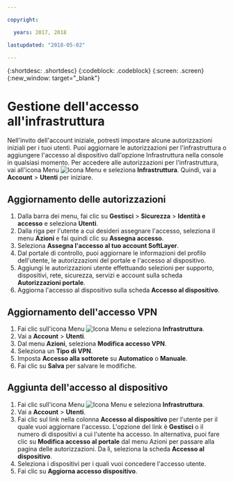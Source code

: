 ```yaml
---

copyright:

  years: 2017, 2018

lastupdated: "2018-05-02"

---
```


{:shortdesc: .shortdesc}
{:codeblock: .codeblock}
{:screen: .screen}
{:new_window: target="_blank"}

# Gestione dell'accesso all'infrastruttura

Nell'invito dell'account iniziale, potresti impostare alcune autorizzazioni iniziali per i tuoi utenti. Puoi aggiornare le autorizzazioni per l'infrastruttura o aggiungere l'accesso al dispositivo dall'opzione Infrastruttura nella console in qualsiasi momento. Per accedere alle autorizzazioni per l'infrastruttura, vai all'icona Menu ![Icona Menu](../icons/icon_hamburger.svg) e seleziona **Infrastruttura**. Quindi, vai a **Account** &gt; **Utenti** per iniziare.

## Aggiornamento delle autorizzazioni

1. Dalla barra dei menu, fai clic su **Gestisci** &gt; **Sicurezza** &gt; **Identità e accesso** e seleziona **Utenti**.
2. Dalla riga per l'utente a cui desideri assegnare l'accesso, seleziona il menu **Azioni** e fai quindi clic su **Assegna accesso**.
3. Seleziona **Assegna l'accesso al tuo account SoftLayer**.
4. Dal portale di controllo, puoi aggiornare le informazioni del profilo dell'utente, le autorizzazioni del portale e l'accesso al dispositivo.
5. Aggiungi le autorizzazioni utente effettuando selezioni per supporto, dispositivi, rete, sicurezza, servizi e account sulla scheda **Autorizzazioni portale**.
6. Aggiorna l'accesso al dispositivo sulla scheda **Accesso al dispositivo**.

## Aggiornamento dell'accesso VPN

1. Fai clic sull'icona Menu ![Icona Menu](../icons/icon_hamburger.svg) e seleziona **Infrastruttura**.
2. Vai a **Account** &gt; **Utenti**.
3. Dal menu **Azioni**, seleziona **Modifica accesso VPN**.
4. Seleziona un **Tipo di VPN**.
5. Imposta **Accesso alla sottorete** su **Automatico** o **Manuale**.
6. Fai clic su **Salva** per salvare le modifiche.

## Aggiunta dell'accesso al dispositivo

1. Fai clic sull'icona Menu ![Icona Menu](../icons/icon_hamburger.svg) e seleziona **Infrastruttura**.
2. Vai a **Account** &gt; **Utenti**.
3. Fai clic sul link nella colonna **Accesso al dispositivo** per l'utente per il quale vuoi aggiornare l'accesso. L'opzione del link è **Gestisci** o il numero di dispositivi a cui l'utente ha accesso. In alternativa, puoi fare clic su **Modifica accesso al portale** dal menu Azioni per passare alla pagina delle autorizzazioni. Da lì, seleziona la scheda **Accesso al dispositivo**.
4. Seleziona i dispositivi per i quali vuoi concedere l'accesso utente.
5. Fai clic su **Aggiorna accesso dispositivo**.
